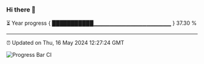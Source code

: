 ### Hi there 👋

⏳ Year progress { ███████████▁▁▁▁▁▁▁▁▁▁▁▁▁▁▁▁▁▁▁ } 37.30 %

---

⏰ Updated on Thu, 16 May 2024 12:27:24 GMT

![Progress Bar CI](https://github.com/liununu/liununu/workflows/Progress%20Bar%20CI/badge.svg)
